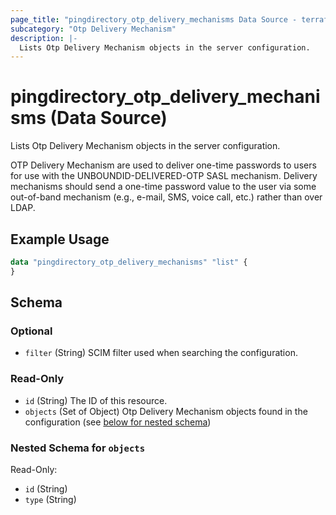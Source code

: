 ```yaml
---
page_title: "pingdirectory_otp_delivery_mechanisms Data Source - terraform-provider-pingdirectory"
subcategory: "Otp Delivery Mechanism"
description: |-
  Lists Otp Delivery Mechanism objects in the server configuration.
---
```


# pingdirectory_otp_delivery_mechanisms (Data Source)

Lists Otp Delivery Mechanism objects in the server configuration.

OTP Delivery Mechanism are used to deliver one-time passwords to users for use with the UNBOUNDID-DELIVERED-OTP SASL mechanism. Delivery mechanisms should send a one-time password value to the user via some out-of-band mechanism (e.g., e-mail, SMS, voice call, etc.) rather than over LDAP.

## Example Usage

```terraform
data "pingdirectory_otp_delivery_mechanisms" "list" {
}
```

<!-- schema generated by tfplugindocs -->
## Schema

### Optional

- `filter` (String) SCIM filter used when searching the configuration.

### Read-Only

- `id` (String) The ID of this resource.
- `objects` (Set of Object) Otp Delivery Mechanism objects found in the configuration (see [below for nested schema](#nestedatt--objects))

<a id="nestedatt--objects"></a>
### Nested Schema for `objects`

Read-Only:

- `id` (String)
- `type` (String)

